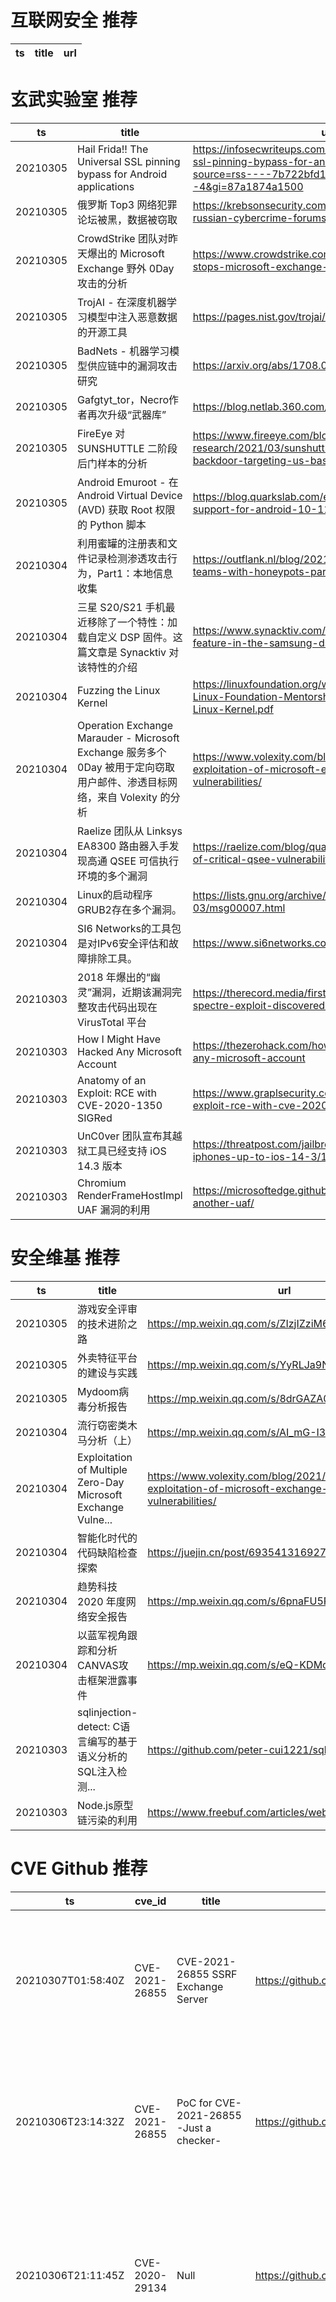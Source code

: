 # 互联网安全 推荐
| ts | title | url| 
| --- | --- | ---| 


# 玄武实验室 推荐
| ts | title | url| 
| --- | --- | ---| 
| 20210305 | Hail Frida!! The Universal SSL pinning bypass for Android applications | https://infosecwriteups.com/hail-frida-the-universal-ssl-pinning-bypass-for-android-e9e1d733d29?source=rss----7b722bfd1b8d---4&gi=87a1874a1500| 
| 20210305 | 俄罗斯 Top3 网络犯罪论坛被黑，数据被窃取 | https://krebsonsecurity.com/2021/03/three-top-russian-cybercrime-forums-hacked/| 
| 20210305 | CrowdStrike 团队对昨天爆出的 Microsoft Exchange 野外 0Day 攻击的分析 | https://www.crowdstrike.com/blog/falcon-complete-stops-microsoft-exchange-server-zero-day-exploits/| 
| 20210305 | TrojAI - 在深度机器学习模型中注入恶意数据的开源工具 | https://pages.nist.gov/trojai/docs/about.html| 
| 20210305 | BadNets - 机器学习模型供应链中的漏洞攻击研究 | https://arxiv.org/abs/1708.06733| 
| 20210305 | Gafgtyt_tor，Necro作者再次升级“武器库” | https://blog.netlab.360.com/tor-bld/| 
| 20210305 | FireEye 对 SUNSHUTTLE 二阶段后门样本的分析 | https://www.fireeye.com/blog/threat-research/2021/03/sunshuttle-second-stage-backdoor-targeting-us-based-entity.html| 
| 20210305 | Android Emuroot - 在 Android Virtual Device (AVD) 获取 Root 权限的 Python 脚本 | https://blog.quarkslab.com/extending-emuroot-support-for-android-10-11.html| 
| 20210304 | 利用蜜罐的注册表和文件记录检测渗透攻击行为，Part1：本地信息收集 | https://outflank.nl/blog/2021/03/03/catching-red-teams-with-honeypots-part-1-local-recon/| 
| 20210304 | 三星 S20/S21 手机最近移除了一个特性：加载自定义 DSP 固件。这篇文章是 Synacktiv 对该特性的介绍 | https://www.synacktiv.com/publications/an-interesting-feature-in-the-samsung-dsp-driver.html| 
| 20210304 | Fuzzing the Linux Kernel | https://linuxfoundation.org/wp-content/uploads/2021-Linux-Foundation-Mentorship-Series_-Fuzzing-the-Linux-Kernel.pdf| 
| 20210304 | Operation Exchange Marauder - Microsoft Exchange 服务多个 0Day 被用于定向窃取用户邮件、渗透目标网络，来自 Volexity 的分析 | https://www.volexity.com/blog/2021/03/02/active-exploitation-of-microsoft-exchange-zero-day-vulnerabilities/| 
| 20210304 | Raelize 团队从 Linksys EA8300 路由器入手发现高通 QSEE 可信执行环境的多个漏洞 | https://raelize.com/blog/qualcomm-ipq40xx-analysis-of-critical-qsee-vulnerabilities/| 
| 20210304 | Linux的启动程序GRUB2存在多个漏洞。 | https://lists.gnu.org/archive/html/grub-devel/2021-03/msg00007.html| 
| 20210304 | SI6 Networks的工具包是对IPv6安全评估和故障排除工具。 | https://www.si6networks.com/research/tools/ipv6toolkit/| 
| 20210303 | 2018 年爆出的“幽灵”漏洞，近期该漏洞完整攻击代码出现在 VirusTotal 平台 | https://therecord.media/first-fully-weaponized-spectre-exploit-discovered-online/| 
| 20210303 | How I Might Have Hacked Any Microsoft Account | https://thezerohack.com/how-i-might-have-hacked-any-microsoft-account| 
| 20210303 | Anatomy of an Exploit: RCE with CVE-2020-1350 SIGRed | https://www.graplsecurity.com/post/anatomy-of-an-exploit-rce-with-cve-2020-1350-sigred| 
| 20210303 | UnC0ver 团队宣布其越狱工具已经支持 iOS 14.3 版本 | https://threatpost.com/jailbreak-tool-works-on-iphones-up-to-ios-14-3/164420/| 
| 20210303 | Chromium RenderFrameHostImpl UAF 漏洞的利用 | https://microsoftedge.github.io/edgevr/posts/yet-another-uaf/| 


# 安全维基 推荐
| ts | title | url| 
| --- | --- | ---| 
| 20210305 | 游戏安全评审的技术进阶之路 | https://mp.weixin.qq.com/s/ZIzjIZziM6inUNlr2CKBCg| 
| 20210305 | 外卖特征平台的建设与实践 | https://mp.weixin.qq.com/s/YyRLJa9NomPvzTWJKaCesQ| 
| 20210305 | Mydoom病毒分析报告 | https://mp.weixin.qq.com/s/8drGAZA0sbBFeJd9h8WPLw| 
| 20210304 | 流行窃密类木马分析（上） | https://mp.weixin.qq.com/s/AI_mG-I3buqx1W4C2o24jg| 
| 20210304 | Exploitation of Multiple Zero-Day Microsoft Exchange Vulne... | https://www.volexity.com/blog/2021/03/02/active-exploitation-of-microsoft-exchange-zero-day-vulnerabilities/| 
| 20210304 | 智能化时代的代码缺陷检查探索 | https://juejin.cn/post/6935413169271603208| 
| 20210304 | 趋势科技 2020 年度网络安全报告 | https://mp.weixin.qq.com/s/6pnaFU5PfYGs4d0oLmRkJA| 
| 20210304 | 以蓝军视角跟踪和分析CANVAS攻击框架泄露事件 | https://mp.weixin.qq.com/s/eQ-KDMoirOwx-pFxUcNjtQ| 
| 20210303 | sqlinjection-detect: C语言编写的基于语义分析的SQL注入检测... | https://github.com/peter-cui1221/sqlinjection-detect| 
| 20210303 | Node.js原型链污染的利用 | https://www.freebuf.com/articles/web/264966.html| 


# CVE Github 推荐
| ts | cve_id | title | url | cve_detail| 
| --- | --- | --- | --- | ---| 
| 20210307T01:58:40Z | CVE-2021-26855 | CVE-2021-26855 SSRF Exchange Server | https://github.com/Udyz/CVE-2021-26855-SSRF-Exchange | Microsoft Exchange Server Remote Code Execution Vulnerability This CVE ID is unique from CVE-2021-26412, CVE-2021-26854, CVE-2021-26857, CVE-2021-26858, CVE-2021-27065, CVE-2021-27078.| 
| 20210306T23:14:32Z | CVE-2021-26855 | PoC for CVE-2021-26855 -Just a checker- | https://github.com/0xAbdullah/CVE-2021-26855 | Microsoft Exchange Server Remote Code Execution Vulnerability This CVE ID is unique from CVE-2021-26412, CVE-2021-26854, CVE-2021-26857, CVE-2021-26858, CVE-2021-27065, CVE-2021-27078.| 
| 20210306T21:11:45Z | CVE-2020-29134 | Null | https://github.com/lucxssouza/CVE-2020-29134 | TOTVS Fluig Luke 1.7.0 allows directory traversal via a base64 encoded file=../ to a volume/stream/ URI. This affects: Fluig Lake 1.7.0-210217, Fluig Lake 1.7.0-210112, Fluig Lake 1.7.0-201215, Fluig Lake 1.7.0-201124 and Fluig Lake 1.7.0-200915.| 
| 20210306T20:58:06Z | CVE-2021-21315 | Null | https://github.com/cherrera0001/CVE-2021-21315v2 | The System Information Library for Node.JS (npm package %systeminformation%) is an open source collection of functions to retrieve detailed hardware, system and OS information. In systeminformation before version 5.3.1 there is a command injection vulnerability. Problem was fixed in version 5.3.1. As a workaround instead of upgrading, be sure to check or sanitize service parameters that are passed to si.inetLatency(), si.inetChecksite(), si.services(), si.processLoad() ... do only allow strings, reject any arrays. String sanitation works as expected.| 
| 20210306T20:28:50Z | CVE-2020-12255 | Poc for CVE-2020-12255 | https://github.com/vishwaraj101/CVE-2020-12255 | rConfig 3.9.4 is vulnerable to remote code execution due to improper validation in the file upload functionality. vendor.crud.php accepts a file upload by checking content-type without considering the file extension and header. Thus, an attacker can exploit this by uploading a .php file to vendor.php that contains arbitrary PHP code and changing the content-type to image/gif.| 
| 20210306T19:42:50Z | CVE-2021-26855 | This script helps to identify  CVE-2021-26855  ssrf Poc | https://github.com/pussycat0x/CVE-2021-26855-SSRF | Microsoft Exchange Server Remote Code Execution Vulnerability This CVE ID is unique from CVE-2021-26412, CVE-2021-26854, CVE-2021-26857, CVE-2021-26858, CVE-2021-27065, CVE-2021-27078.| 
| 20210306T18:42:46Z | CVE-2020-8835 | Null | https://github.com/ret2hell/CVE-2020-8835 | In the Linux kernel 5.5.0 and newer, the bpf verifier (kernel/bpf/verifier.c) did not properly restrict the register bounds for 32-bit operations, leading to out-of-bounds reads and writes in kernel memory. The vulnerability also affects the Linux 5.4 stable series, starting with v5.4.7, as the introducing commit was backported to that branch. This vulnerability was fixed in 5.6.1, 5.5.14, and 5.4.29. (issue is aka ZDI-CAN-10780)| 
| 20210306T15:17:40Z | CVE-2021-26855 | Microsoft Exchange Server SSRF漏洞(CVE-2021-26855) | https://github.com/conjojo/Microsoft_Exchange_Server_SSRF_CVE-2021-26855 | | 
| 20210306T15:04:41Z | CVE-2020-35682 | SD-91948: CVE-2020-35682: Authentication Bypass Vulnerability during SAML login in ServiceDesk Plus. | https://github.com/its-arun/CVE-2020-35682 | | 
| 20210306T13:38:32Z | CVE-2021-21972 | Nmap script to check vulnerability CVE-2021-21972 | https://github.com/GuayoyoLabs/CVE-2021-21972 | The vSphere Client (HTML5) contains a remote code execution vulnerability in a vCenter Server plugin. A malicious actor with network access to port 443 may exploit this issue to execute commands with unrestricted privileges on the underlying operating system that hosts vCenter Server. This affects VMware vCenter Server (7.x before 7.0 U1c, 6.7 before 6.7 U3l and 6.5 before 6.5 U3n) and VMware Cloud Foundation (4.x before 4.2 and 3.x before 3.10.1.2).| 


# klee on Github 推荐
| ts | title | url | stars | forks| 
| --- | --- | --- | --- | ---| 
| 20210306T14:25:04Z | 程序员哥哥，你是来找可莉玩的吗？可莉语音包，适用于 vscode-rainbow-fart 拓展。 | https://github.com/Ran-ying/Klee-rainbow-fart | 1 | 0| 
| 20210306T14:00:42Z | An open-source Chinese font derived from Fontworks% Klee One. 一款基于 FONTWORKS 的 Klee One 的开源中文字体。 | https://github.com/lxgw/LxgwWenKai | 313 | 7| 
| 20210306T12:36:22Z | Git Blog | https://github.com/klee30810/klee30810.github.io | 0 | 0| 
| 20210306T11:11:07Z | Null | https://github.com/fontworks-fonts/Klee | 379 | 10| 
| 20210306T05:09:26Z | Null | https://github.com/Chiyukichan/klee_app | 0 | 0| 
| 20210306T03:58:27Z | Whole Program LLVM: wllvm ported to go | https://github.com/SRI-CSL/gllvm | 125 | 21| 
| 20210306T01:29:38Z | KLEE support llvm-9.0.0 | https://github.com/YizhuoZhai/yzklee | 0 | 0| 
| 20210305T22:03:17Z | KLEE Symbolic Execution Engine | https://github.com/klee/klee | 1640 | 483| 
| 20210305T16:28:28Z | RVT is a collection of tools/libraries to support both static and dynamic verification of Rust programs. | https://github.com/project-oak/rust-verification-tools | 109 | 7| 
| 20210304T16:59:37Z | Null | https://github.com/klee8306/Git-klee | 0 | 0| 


# s2e on Github 推荐
| ts | title | url | stars | forks| 
| --- | --- | --- | --- | ---| 
| 20210306T11:03:45Z | Master Thesis %Decentralised Location-Based Reputation Management System in IoT using Blockchain% - Experiment S2 region covering in Golang | https://github.com/ponlawat-w/uji_mt-s2encoding | 0 | 0| 


# exploit on Github 推荐
| ts | title | url | stars | forks| 
| --- | --- | --- | --- | ---| 
| 20210307T01:24:31Z | Null | https://github.com/iamtryingtofindname/RobloxExploits | 0 | 0| 
| 20210307T01:02:34Z | Open-Source Vulnerability Intelligence Center - Unified source of vulnerability, exploit and threat Intelligence feeds | https://github.com/Patrowl/PatrowlHearsData | 9 | 4| 
| 20210307T00:47:08Z | Null | https://github.com/ThanosKrk/VulnserverExploits | 0 | 0| 
| 20210307T00:21:50Z | forked version of funtuna, a homebrew ps2 app launcher designed to ease the pain of getting a stable exploit for those that have a console uncompatible with FreeMcBoot | https://github.com/israpps/Funtuna-Fork | 2 | 0| 
| 20210307T00:20:12Z | PS4 Exploits 1.01-7.02 | https://github.com/Buzbee/Buzbee.github.io | 0 | 1| 
| 20210306T22:55:26Z | A series of CTF/hacking challenge solutions for binary exploitation(or pwn)/reverse engineering/vulnerability research/memory corruption(or whatever term you use) | https://github.com/docfate111/binary-exploitation-solution-scripts | 0 | 0| 
| 20210306T22:39:51Z | JWT exploit script for RS256 to HS 256 with public key signature and none algorithm | https://github.com/Nassimbou/JWTexploit | 0 | 0| 
| 20210306T22:18:57Z | Null | https://github.com/SynixMon/Veloxity-X-New-Exploit | 0 | 0| 
| 20210306T22:17:28Z | DirTras is an automated directory/path traversal exploitation tool. | https://github.com/Nate-one/DirTras | 3 | 0| 
| 20210306T20:52:44Z | Null | https://github.com/0xturazzi/Um-Livrinho-Sobre-Exploit-Dev | 0 | 0| 


# backdoor on Github 推荐
| ts | title | url | stars | forks| 
| --- | --- | --- | --- | ---| 
| 20210307T00:54:10Z | Null | https://github.com/Delle9999/backdoor | 0 | 0| 
| 20210306T23:09:01Z | Identify, and build a PAM backdoor for the underlying Linux system. | https://github.com/archcloudlabs/AutoBackdoor-PAM | 1 | 0| 
| 20210306T21:11:02Z | Null | https://github.com/Wiilldd/backdoor | 0 | 0| 
| 20210306T20:28:07Z | Null | https://github.com/konemoulouk225/backdoor | 0 | 0| 
| 20210306T19:12:14Z | the development of the Prediction of type-Social-Engineering Attacks was successuful by the graphical and analysis from Chi-Square Test and visuaized the Result to predict one-of-the-attack( Expoit, Fuzzer, DOS, Reconnaissance, Generic, BackDoor attack, Shell-Code attack, Worms minor attack) based on the above graph we are able to decide the particular IP address addressing the attacks issue from one of these. | https://github.com/KVSSKPRADEEP/DataWareHousing-Mining_SocialEnggAttack_prediction | 0 | 0| 
| 20210306T13:50:08Z | Poopboobs Nether Roof plugin backdoor (credit: https://github.com/ItsYoungDaddy) | https://github.com/AfkBranta/PopbobsNetherRoofPlugin | 0 | 0| 
| 20210306T13:07:10Z | %Socialx% is a Social Engineering And Remote Access Trojan Tool. You can generate fud backdoor and you can embed any file you want inside of the exe file. | https://github.com/AzizKpln/Social_X | 75 | 21| 
| 20210306T12:54:55Z | A simple persistence backdoor for linux | https://github.com/Exploit-lang/backdoor-penguin | 0 | 0| 
| 20210306T11:49:33Z | AMWScan (PHP Antimalware Scanner) is a free tool to scan php files and analyze your project to find any malicious code inside it. | https://github.com/marcocesarato/PHP-Antimalware-Scanner | 176 | 33| 
| 20210306T07:54:37Z | 🤖An Evil and Smart Bot for Enslaving Windows. | https://github.com/wildonion/katyusha | 1 | 1| 


# fuzz on Github 推荐
| ts | title | url | stars | forks| 
| --- | --- | --- | --- | ---| 
| 20210306T13:35:12Z | A self-hosted Fuzzing-As-A-Service platform | https://github.com/microsoft/onefuzz | 2278 | 116| 
| 20210306T13:33:01Z | Null | https://github.com/DarkShinobi100/BehaviourTreesvsFuzzy | 0 | 0| 
| 20210306T13:17:42Z | Null | https://github.com/Sambigeara/fuzzy-note | 2 | 1| 
| 20210306T11:30:54Z | PoC of fuzzing closed-source userspace binaries with KVM | https://github.com/klecko/kvm-fuzz | 0 | 0| 
| 20210306T11:27:55Z | The fuzzer afl++ is afl with community patches, qemu 5.1 upgrade, collision-free coverage, enhanced laf-intel & redqueen, AFLfast++ power schedules, MOpt mutators, unicorn_mode, and a lot more! | https://github.com/AFLplusplus/AFLplusplus | 1356 | 297| 
| 20210306T11:24:31Z | The Book %Generating Software Tests% | https://github.com/uds-se/fuzzingbook | 536 | 109| 
| 20210306T10:40:33Z | Null | https://github.com/lc27/fuzzy-doodle | 0 | 0| 
| 20210306T10:37:15Z | Null | https://github.com/shuchita28/CrimePrediction_FuzzyC | 0 | 0| 
| 20210306T09:58:04Z | Null | https://github.com/nguyenanh1997/Fuzzz | 0 | 0| 
| 20210306T09:51:41Z | Null | https://github.com/giakou4/fuzzy | 0 | 0| 



# 日更新程序
